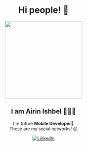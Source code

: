 <h1 align="center"> Hi people! 🙂 </h1>

<p align="center" width="300">
  <img align="center" width="250" src="https://user-images.githubusercontent.com/71798858/208814488-70fce423-b84f-4661-bcf8-8ec9da5992c7.jpeg"/>
  
  <h2 align="center"> I am Airin Ishbel 💁🏻‍♀️</h2>
  </p>
  
<p align="center"> I'm future <strong> Mobile Developer📱</strong> <br />These are my social networks! 😉</p>

<p align="center">
   <a href="https://www.linkedin.com/in/airin-ishbel/"/><img alt="LinkedIn" src="https://img.shields.io/badge/linkedin-0A66C2?style=for-the-badge&logo=linkedin&logoColor=white"></a>
</p>

<!--
**AirinIshbelSaavedraFlores/AirinIshbelSaavedraFlores** is a ✨ _special_ ✨ repository because its `README.md` (this file) appears on your GitHub profile.

Here are some ideas to get you started:

- 🔭 I’m currently working on ...
- 🌱 I’m currently learning ...
- 👯 I’m looking to collaborate on ...
- 🤔 I’m looking for help with ...
- 💬 Ask me about ...
- 📫 How to reach me: ...
- 😄 Pronouns: ...
- ⚡ Fun fact: ...
-->
